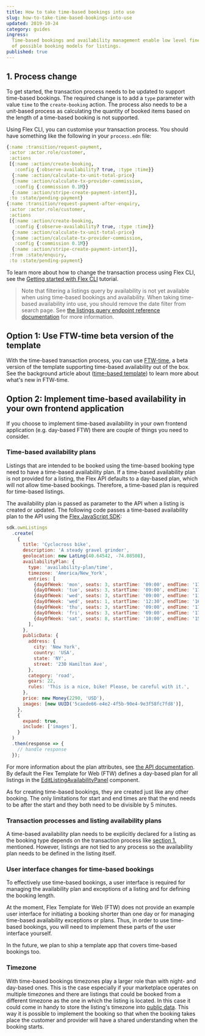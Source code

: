 ```yaml
---
title: How to take time-based bookings into use
slug: how-to-take-time-based-bookings-into-use
updated: 2019-10-24
category: guides
ingress:
  Time-based bookings and availability management enable low level fine tuning
  of possible booking models for listings.
published: true
---
```


## 1. Process change

To get started, the transaction process needs to be updated to support
time-based bookings. The required change is to add a `type` parameter with value
`time` to the `create-booking` action. The process also needs to be a unit-based
process as calculating the quantity of booked items based on the length of a
time-based booking is not supported.

Using Flex CLI, you can customise your transaction process. You should have
something like the following in your `process.edn` file:

```clojure
{:name :transition/request-payment,
 :actor :actor.role/customer,
 :actions
 [{:name :action/create-booking,
   :config {:observe-availability? true, :type :time}}
  {:name :action/calculate-tx-unit-total-price}
  {:name :action/calculate-tx-provider-commission,
   :config {:commission 0.1M}}
  {:name :action/stripe-create-payment-intent}],
 :to :state/pending-payment}
{:name :transition/request-payment-after-enquiry,
 :actor :actor.role/customer,
 :actions
 [{:name :action/create-booking,
   :config {:observe-availability? true, :type :time}}
  {:name :action/calculate-tx-unit-total-price}
  {:name :action/calculate-tx-provider-commission,
   :config {:commission 0.1M}}
  {:name :action/stripe-create-payment-intent}],
 :from :state/enquiry,
 :to :state/pending-payment}
```

To learn more about how to change the transaction process using Flex CLI, see
the [Getting started with Flex CLI](/tutorials/getting-started-with-flex-cli/)
tutorial.

> Note that filtering a listings query by availability is not yet available when
> using time-based bookings and availability. When taking time-based
> availability into use, you should remove the date filter from search page. See
> [the listings query endpoint reference documentation](https://www.sharetribe.com/api-reference/#query-listings)
> for more information.

## Option 1: Use FTW-time beta version of the template

With the time-based transaction process, you can use
[FTW-time](https://github.com/sharetribe/ftw-time), a beta version of the
template supporting time-based availability out of the box. See the background
article about ([time-based template](/background/time-based-template/)) to learn
more about what's new in FTW-time.

## Option 2: Implement time-based availability in your own frontend application

If you choose to implement time-based availability in your own frontend
application (e.g. day-based FTW) there are couple of things you need to
consider.

### Time-based availability plans

Listings that are intended to be booked using the time-based booking type need
to have a time-based availability plan. If a time-based availability plan is not
provided for a listing, the Flex API defaults to a day-based plan, which will
not allow time-based bookings. Therefore, a time-based plan is required for
time-based listings.

The availability plan is passed as parameter to the API when a listing is
created or updated. The following code passes a time-based availability plan to
the API using the
[Flex JavaScript SDK](https://github.com/sharetribe/flex-sdk-js):

<!-- prettier-ignore -->
```js
sdk.ownListings
  .create(
    {
      title: 'Cyclocross bike',
      description: 'A steady gravel grinder',
      geolocation: new LatLng(40.64542, -74.08508),
      availabilityPlan: {
        type: 'availability-plan/time',
        timezone: 'America/New_York',
        entries: [
          {dayOfWeek: 'mon', seats: 3, startTime: '09:00', endTime: '17:00'},
          {dayOfWeek: 'tue', seats: 3, startTime: '09:00', endTime: '17:00'},
          {dayOfWeek: 'wed', seats: 3, startTime: '09:00', endTime: '11:00'},
          {dayOfWeek: 'wed', seats: 1, startTime: '12:30', endTime: '16:30'},
          {dayOfWeek: 'thu', seats: 3, startTime: '09:00', endTime: '17:00'},
          {dayOfWeek: 'fri', seats: 3, startTime: '09:00', endTime: '17:00'},
          {dayOfWeek: 'sat', seats: 8, startTime: '10:00', endTime: '15:00'},
        ],
      },
      publicData: {
        address: {
          city: 'New York',
          country: 'USA',
          state: 'NY',
          street: '230 Hamilton Ave',
        },
        category: 'road',
        gears: 22,
        rules: 'This is a nice, bike! Please, be careful with it.',
      },
      price: new Money(2290, 'USD'),
      images: [new UUID('5caede66-e4e2-4f5b-90e4-9e3f58fc7fd8')],
    },
    {
      expand: true,
      include: ['images'],
    }
  )
  .then(response => {
    // handle response
  });
```

For more information about the plan attributes, see
[the API documentation](https://www.sharetribe.com/api-reference/#ownlisting-availability-plan).
By default the Flex Template for Web (FTW) defines a day-based plan for all
listings in the
[EditListingAvailabilityPanel](https://github.com/sharetribe/flex-template-web/blob/master/src/components/EditListingAvailabilityPanel/EditListingAvailabilityPanel.js)
component.

As for creating time-based bookings, they are created just like any other
booking. The only limitations for start and end times are that the end needs to
be after the start and they both need to be divisible by 5 minutes.

### Transaction processes and listing availability plans

A time-based availability plan needs to be explicitly declared for a listing as
the booking type depends on the transaction process like
[section 1.](#1-process-change) mentioned. However, listings are not tied to any
process so the availability plan needs to be defined in the listing itself.

### User interface changes for time-based bookings

To effectively use time-based bookings, a user interface is required for
managing the availability plan and exceptions of a listing and for defining the
booking length.

At the moment, Flex Template for Web (FTW) does not provide an example user
interface for initiating a booking shorter than one day or for managing
time-based availability exceptions or plans. Thus, in order to use time-based
bookings, you will need to implement these parts of the user interface yourself.

In the future, we plan to ship a template app that covers time-based bookings
too.

### Timezone

With time-based bookings timezones play a larger role than with night- and
day-based ones. This is the case especially if your marketplace operates on
multiple timezones and there are listings that could be booked from a different
timezone as the one in which the listing is located. In this case it could come
in handy to store the listing's timezone into
[public data](/references/extended-data/). This way it is possible to implement
the booking so that when the booking takes place the customer and provider will
have a shared understanding when the booking starts.
